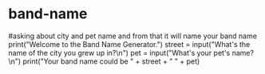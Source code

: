 # band-name
#asking about city and pet name and from that it will name your band name
print("Welcome to the Band Name Generator.")
street = input("What's the name of the city you grew up in?\n")
pet = input("What's your pet's name?\n")
print("Your band name could be " + street + " " + pet)
